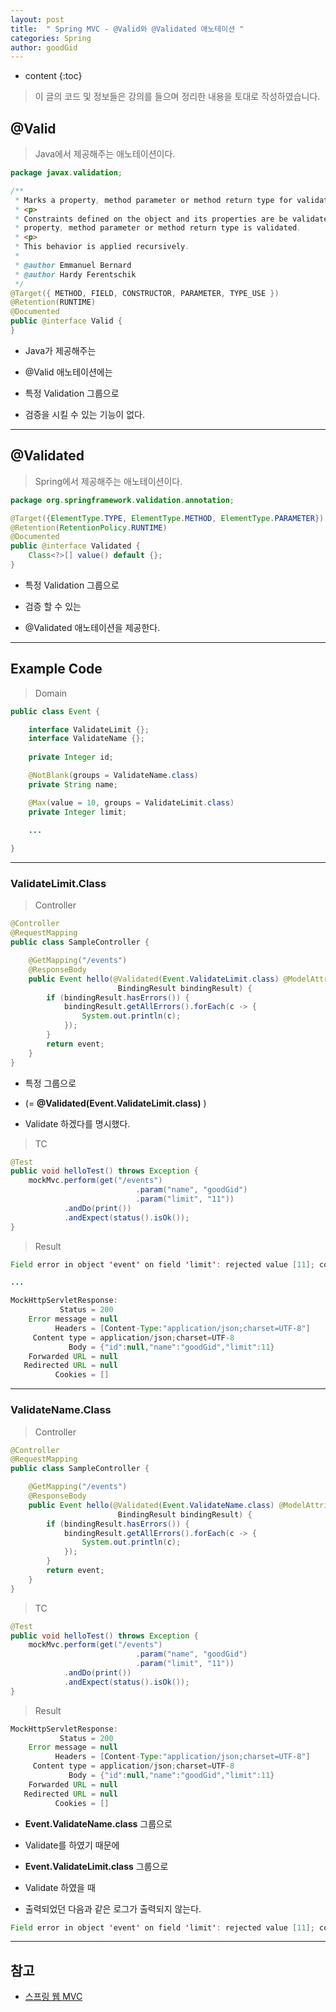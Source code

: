 ```yaml
---
layout: post
title:  " Spring MVC - @Valid와 @Validated 애노테이션 "
categories: Spring
author: goodGid
---
```

* content
{:toc}

> 이 글의 코드 및 정보들은 강의를 들으며 정리한 내용을 토대로 작성하였습니다.

## @Valid

> Java에서 제공해주는 애노테이션이다.

``` java
package javax.validation;

/**
 * Marks a property, method parameter or method return type for validation cascading.
 * <p>
 * Constraints defined on the object and its properties are be validated when the
 * property, method parameter or method return type is validated.
 * <p>
 * This behavior is applied recursively.
 *
 * @author Emmanuel Bernard
 * @author Hardy Ferentschik
 */
@Target({ METHOD, FIELD, CONSTRUCTOR, PARAMETER, TYPE_USE })
@Retention(RUNTIME)
@Documented
public @interface Valid {
}
```
* Java가 제공해주는 

* @Valid 애노테이션에는 

* 특정 Validation 그룹으로 

* 검증을 시킬 수 있는 기능이 없다.









---

## @Validated

>  Spring에서 제공해주는 애노테이션이다.

``` java
package org.springframework.validation.annotation;

@Target({ElementType.TYPE, ElementType.METHOD, ElementType.PARAMETER})
@Retention(RetentionPolicy.RUNTIME)
@Documented
public @interface Validated {
    Class<?>[] value() default {};
}
```

* 특정 Validation 그룹으로

* 검증 할 수 있는

* @Validated 애노테이션을 제공한다.


---

## Example Code

> Domain

``` java
public class Event {

    interface ValidateLimit {};
    interface ValidateName {};
    
    private Integer id;

    @NotBlank(groups = ValidateName.class)
    private String name;

    @Max(value = 10, groups = ValidateLimit.class)
    private Integer limit;
    
    ...

}
```

---

### ValidateLimit.Class

> Controller 

``` java
@Controller
@RequestMapping
public class SampleController {

    @GetMapping("/events")
    @ResponseBody
    public Event hello(@Validated(Event.ValidateLimit.class) @ModelAttribute Event event,
                        BindingResult bindingResult) {
        if (bindingResult.hasErrors()) {
            bindingResult.getAllErrors().forEach(c -> {
                System.out.println(c);
            });
        }
        return event;
    }
}
```

* 특정 그룹으로 

* (= **@Validated(Event.ValidateLimit.class)** )

* Validate 하겠다를 명시했다.

> TC

``` java
@Test
public void helloTest() throws Exception {
    mockMvc.perform(get("/events")
                            .param("name", "goodGid")
                            .param("limit", "11"))
            .andDo(print())
            .andExpect(status().isOk());
}
```

> Result

``` java
Field error in object 'event' on field 'limit': rejected value [11]; codes [Max.event.limit,Max.limit,Max.java.lang.Integer,Max]; arguments [org.springframework.context.support.DefaultMessageSourceResolvable: codes [event.limit,limit]; arguments []; default message [limit],10]; default message [must be less than or equal to 10]

...

MockHttpServletResponse:
           Status = 200
    Error message = null
          Headers = [Content-Type:"application/json;charset=UTF-8"]
     Content type = application/json;charset=UTF-8
             Body = {"id":null,"name":"goodGid","limit":11}
    Forwarded URL = null
   Redirected URL = null
          Cookies = []
```




---

### ValidateName.Class

> Controller 

``` java
@Controller
@RequestMapping
public class SampleController {

    @GetMapping("/events")
    @ResponseBody
    public Event hello(@Validated(Event.ValidateName.class) @ModelAttribute Event event,
                        BindingResult bindingResult) {
        if (bindingResult.hasErrors()) {
            bindingResult.getAllErrors().forEach(c -> {
                System.out.println(c);
            });
        }
        return event;
    }
}
```

> TC

``` java
@Test
public void helloTest() throws Exception {
    mockMvc.perform(get("/events")
                            .param("name", "goodGid")
                            .param("limit", "11"))
            .andDo(print())
            .andExpect(status().isOk());
}
```

> Result 

``` java
MockHttpServletResponse:
           Status = 200
    Error message = null
          Headers = [Content-Type:"application/json;charset=UTF-8"]
     Content type = application/json;charset=UTF-8
             Body = {"id":null,"name":"goodGid","limit":11}
    Forwarded URL = null
   Redirected URL = null
          Cookies = []
```

* **Event.ValidateName.class** 그룹으로 

* Validate를 하였기 때문에 

* **Event.ValidateLimit.class** 그룹으로

* Validate 하였을 때 

* 출력되었던 다음과 같은 로그가 출력되지 않는다.

``` java
Field error in object 'event' on field 'limit': rejected value [11]; codes [Max.event.limit,Max.limit,Max.java.lang.Integer,Max]; arguments [org.springframework.context.support.DefaultMessageSourceResolvable: codes [event.limit,limit]; arguments []; default message [limit],10]; default message [must be less than or equal to 10]
```

---

## 참고

* [스프링 웹 MVC](https://www.inflearn.com/course/%EC%9B%B9-mvc)

